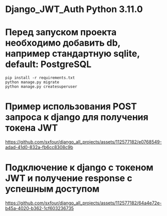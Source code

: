 # Django_JWT_Auth Python 3.11.0

# Перед запуском проекта необходимо добавить db, например стандартную sqlite, default: PostgreSQL
    pip install -r requirements.txt
    python manage.py migrate
    python manage.py createsuperuser
    
# Пример использования POST запроса к django для получения токена JWT

https://github.com/sxfour/django_all_projects/assets/112577182/e0768549-adad-41d0-832a-fb6cc8308c9b

# Подключение к django с токеном JWT и получение response с успешным доступом

https://github.com/sxfour/django_all_projects/assets/112577182/64a4e72e-b45a-4020-b362-1cf603236735

